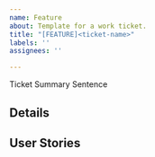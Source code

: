 ```yaml
---
name: Feature
about: Template for a work ticket.
title: "[FEATURE]<ticket-name>"
labels: ''
assignees: ''

---
```


Ticket Summary Sentence

## Details

## User Stories
